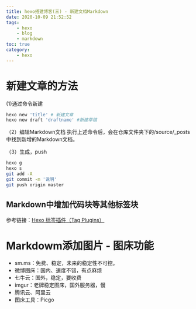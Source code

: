 ```yaml
---
title: hexo搭建博客(三) - 新建文档Markdown
date: 2020-10-09 21:52:52
tags:
    - hexo
    - blog
    - markdown
toc: true
category: 
    - hexo
---
```


# 新建文章的方法
(1)通过命令新建
```bash
hexo new 'title' # 新建文章
hexo new draft 'draftname' #新建草稿
```
（2）编辑Markdown文档
执行上述命令后，会在仓库文件夹下的/source/_posts中找到新增的Markdown文档。
<!--more-->
（3）生成，push

```bash
hexo g
hexo s
git add -A
git commit -m '说明'
git push origin master
```

## Markdown中增加代码块等其他标签块
参考链接：[Hexo 标签插件（Tag Plugins）](https://hexo.io/zh-cn/docs/tag-plugins)

# Markdowm添加图片 - 图床功能
- sm.ms：免费、稳定，未来的稳定性不可控。
- 微博图床：国内、速度不错，有点麻烦
- 七牛云：国外，稳定，要收费
- imgur：老牌稳定图床，国外服务器，慢
- 腾讯云、阿里云
- 图床工具：Picgo